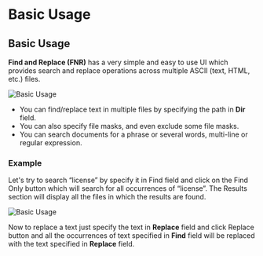 # Basic Usage

## Basic Usage

**Find and Replace (FNR)** has a very simple and easy to use UI which provides search and replace operations across multiple ASCII (text, HTML, etc.) files.

<img src="https://raw.githubusercontent.com/zzzprojects/findandreplace/master/docs/images/basic-usage.png" alt="Basic Usage"/>

 - You can find/replace text in multiple files by specifying the path in **Dir** field. 
 - You can also specify file masks, and even exclude some file masks. 
 - You can search documents for a phrase or several words, multi-line or regular expression.

### Example

Let's try to search “license” by specify it in Find field and click on the Find Only button which will search for all occurrences of “license”. The Results section will display all the files in which the results are found.

<img src="https://raw.githubusercontent.com/zzzprojects/findandreplace/master/docs/images/basic-usage-1.png" alt="Basic Usage"/>

Now to replace a text just specify the text in **Replace** field and click Replace button and all the occurrences  of text specified in **Find** field will be replaced with the text specified in **Replace** field.

